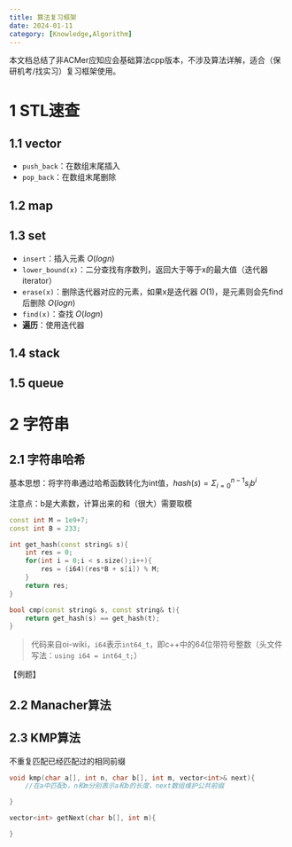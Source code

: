 ```yaml
---
title: 算法复习框架
date: 2024-01-11
category: [Knowledge,Algorithm]
---
```


本文档总结了非ACMer应知应会基础算法cpp版本，不涉及算法详解，适合（保研机考/找实习）复习框架使用。

# 1 STL速查

## 1.1 vector
- `push_back`：在数组末尾插入
- `pop_back`：在数组末尾删除

## 1.2 map

## 1.3 set
- `insert`：插入元素 $O(logn)$
- `lower_bound(x)`：二分查找有序数列，返回大于等于x的最大值（迭代器iterator）
- `erase(x)`：删除迭代器对应的元素，如果x是迭代器 $O(1)$，是元素则会先find后删除 $O(logn)$
- `find(x)`：查找 $O(logn)$
- **遍历**：使用迭代器

## 1.4 stack

## 1.5 queue


# 2 字符串

## 2.1 字符串哈希
基本思想：将字符串通过哈希函数转化为int值，$hash(s) = \Sigma_{i=0}^{n-1} s_i b^i$

注意点：b是大素数，计算出来的和（很大）需要取模

```cpp
const int M = 1e9+7;
const int B = 233;

int get_hash(const string& s){
    int res = 0;
    for(int i = 0;i < s.size();i++){
        res = (i64)(res*B + s[i]) % M;
    }
    return res;
}

bool cmp(const string& s, const string& t){
    return get_hash(s) == get_hash(t);
}
```

> 代码来自oi-wiki，`i64`表示`int64_t`，即c++中的64位带符号整数（头文件写法：`using i64 = int64_t;`）

【例题】

## 2.2 Manacher算法

## 2.3 KMP算法
不重复匹配已经匹配过的相同前缀

```cpp
void kmp(char a[], int n, char b[], int m, vector<int>& next){
    //在a中匹配b，n和m分别表示a和b的长度，next数组维护公共前缀

}

vector<int> getNext(char b[], int m){

}
```
